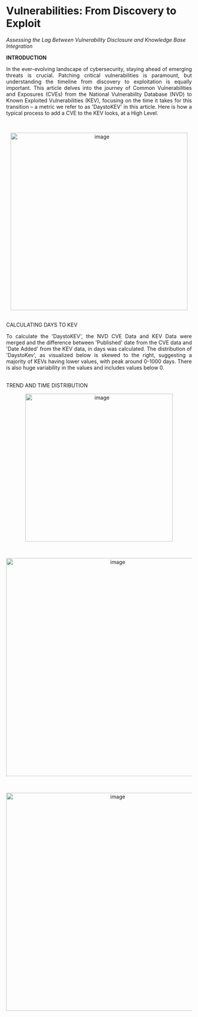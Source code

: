 # Vulnerabilities: From Discovery to Exploit
 _Assessing the Lag Between Vulnerability Disclosure and Knowledge Base Integration_

**INTRODUCTION**

<p align="justify">
In the ever-evolving landscape of cybersecurity, staying ahead of emerging threats is crucial. Patching critical vulnerabilities is paramount, but understanding the timeline from discovery to exploitation is equally important. This article delves into the journey of Common Vulnerabilities and Exposures (CVEs) from the National Vulnerability Database (NVD) to Known Exploited Vulnerabilities (KEV), focusing on the time it takes for this transition – a metric we refer to as 'DaystoKEV' in this article. Here is how a typical process to add a CVE to the KEV looks, at a High Level.
</p>
<br>
<p align="center">
<img width="480" alt="image" src="https://github.com/yamineesh-k/cve_kev_duration/assets/76024628/1d7c084e-802b-4555-be0a-48dfb45bc5a9">
</p>
<br>
CALCULATING DAYS TO KEV
<br>
<p align="justify">
To calculate the 'DaystoKEV', the NVD CVE Data and KEV Data were merged and the difference between 'Published' date from the CVE data and 'Date Added' from the KEV data, in days was calculated. The distribution of 'DaystoKev', as visualized below is skewed to the right, suggesting a majority of KEVs having lower values, with peak around 0-1000 days. There is also huge variability in the values and includes values below 0.
</p>
<br>
TREND AND TIME DISTRIBUTION
<br>
<p align="center">
 <img width="400" alt="image" src="https://github.com/yamineesh-k/cve_kev_duration/assets/76024628/d0379b0b-b21d-4019-93f2-18aaa6639ac4">
	</p>
<br>
<p align="center">
<img width="590" alt="image" src="https://github.com/yamineesh-k/cve_kev_duration/assets/76024628/19b4dee3-b7ad-4f9b-a24f-c8782d89408b">
</p>
<br>
<p align="center">
<img width="590" alt="image" src="https://github.com/yamineesh-k/cve_kev_duration/assets/76024628/fb0e5701-dd52-4c71-bd57-804609ff7799">
</p>
<br>
